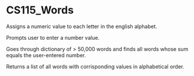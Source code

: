 # CS115_Words
Assigns a numeric value to each letter in the english alphabet. 

Prompts user to enter a number value.

Goes through dictionary of > 50,000 words and finds all words whose sum equals the user-entered number.

Returns a list of all words with corrisponding values in alphabetical order.

